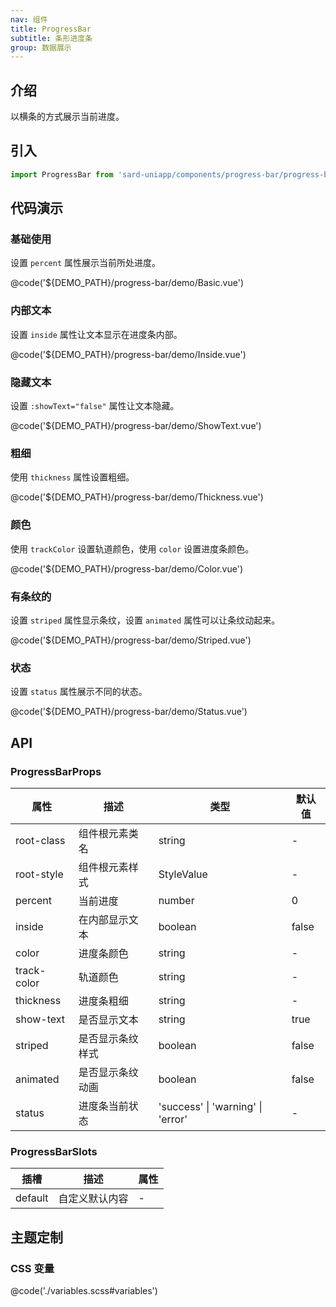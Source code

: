 ```yaml
---
nav: 组件
title: ProgressBar
subtitle: 条形进度条
group: 数据展示
---
```


## 介绍

以横条的方式展示当前进度。

## 引入

```ts
import ProgressBar from 'sard-uniapp/components/progress-bar/progress-bar.vue'
```

## 代码演示

### 基础使用

设置 `percent` 属性展示当前所处进度。

@code('${DEMO_PATH}/progress-bar/demo/Basic.vue')

### 内部文本

设置 `inside` 属性让文本显示在进度条内部。

@code('${DEMO_PATH}/progress-bar/demo/Inside.vue')

### 隐藏文本

设置 `:showText="false"` 属性让文本隐藏。

@code('${DEMO_PATH}/progress-bar/demo/ShowText.vue')

### 粗细

使用 `thickness` 属性设置粗细。

@code('${DEMO_PATH}/progress-bar/demo/Thickness.vue')

### 颜色

使用 `trackColor` 设置轨道颜色，使用 `color` 设置进度条颜色。

@code('${DEMO_PATH}/progress-bar/demo/Color.vue')

### 有条纹的

设置 `striped` 属性显示条纹，设置 `animated` 属性可以让条纹动起来。

@code('${DEMO_PATH}/progress-bar/demo/Striped.vue')

### 状态

设置 `status` 属性展示不同的状态。

@code('${DEMO_PATH}/progress-bar/demo/Status.vue')

## API

### ProgressBarProps

| 属性        | 描述             | 类型                              | 默认值 |
| ----------- | ---------------- | --------------------------------- | ------ |
| root-class  | 组件根元素类名   | string                            | -      |
| root-style  | 组件根元素样式   | StyleValue                        | -      |
| percent     | 当前进度         | number                            | 0      |
| inside      | 在内部显示文本   | boolean                           | false  |
| color       | 进度条颜色       | string                            | -      |
| track-color | 轨道颜色         | string                            | -      |
| thickness   | 进度条粗细       | string                            | -      |
| show-text   | 是否显示文本     | string                            | true   |
| striped     | 是否显示条纹样式 | boolean                           | false  |
| animated    | 是否显示条纹动画 | boolean                           | false  |
| status      | 进度条当前状态   | 'success' \| 'warning' \| 'error' | -      |

### ProgressBarSlots

| 插槽    | 描述           | 属性 |
| ------- | -------------- | ---- |
| default | 自定义默认内容 | -    |

## 主题定制

### CSS 变量

@code('./variables.scss#variables')
